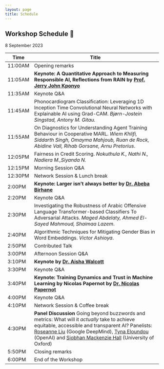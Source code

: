 ```yaml
---
layout: page
title: Schedule
---
```


## Workshop Schedule 📯

8 September 2023

| Time | Title             |
|------|-------------------|
|11:00AM| Opening remarks                                |
|11:05AM| **Keynote: A Quantitative Approach to Measuring Responsible AI, Reflections from RAIN by [Prof. Jerry John Kponyo](https://trustaideepindaba.github.io/2023/07/20/keynote/)**                                |
|11:35AM| Keynote Q&A                                       |
|11:45AM| Phonocardiogram Classification: Leveraging 1D Inception Time Convolutional Neural Networks with Explainable AI using Grad-CAM. *Bjørn-Jostein Singstad, Antony M. Gitau.*                                 |
|11:55AM| On Diagnostics for Understanding Agent Training Behaviour in Cooperative MARL. *Wiem Khlifi, Siddarth Singh, Omayma Mahjoub, Ruan de Rock, Abidine Vall, Rihab Gorsane, Arnu Pretorius*.                                 |
|12:05PM| Fairness in Credit Scoring. *Nokuthula K., Nathi N., Nadiera M.,Siyanda N.*                                 |
|12:15PM| Morning Session Q&A                        |
|12:30PM| Network Session & Lunch break      |
|2:00PM| **Keynote: Larger isn’t always better by [Dr. Abeba Birhane](https://trustaideepindaba.github.io/2023/07/15/keynote/)**                                |
|2:20PM| Keynote Q&A                                       |
|2:30PM| Investigating the Robustness of Arabic Offensive Language Transformer-based Classifiers To Adversarial Attacks. *Maged Abdelaty, Ahmed El-Sayed Mahmoud, Shaimaa Lazem*.                                 |
|2:40PM| Algorithmic Techniques for Mitigating Gender Bias in Word Embeddings. *Victor Ashioya*.                                  |
|2:50PM| Contributed Talk                                 |
|3:00PM| Afternoon Session  Q&A                      |
|3:10PM| **Keynote by [Dr. Aisha Walcott](https://trustaideepindaba.github.io/2023/06/15/keynote/)**                                |
|3:30PM| Keynote Q&A                                       |
|3:40PM| **Keynote: Training Dynamics and Trust in Machine Learning by Nicolas Papernot by [Dr. Nicolas Papernot](https://trustaideepindaba.github.io/2023/06/16/keynote/)**                                |
|4:00PM| Keynote Q&A                                       |
|4:10PM| Network Session & Coffee break      |
|4:30PM| **Panel Discussion** Going beyond buzzwords and metrics: What will it *actually* take to achieve equitable, accessible and transparent AI? Panelists: [Roseanne Liu](https://rosanneliu.com/) (Google DeepMind), [Tyna Eloundou](https://eloundou.net/) (OpenAI) and [Siobhan Mackenzie Hall](https://www.nds.ox.ac.uk/team/siobhan-hall) (University of Oxford)   |
|5:50PM| Closing remarks                                  |
|6:00PM| End of the Workshop                          |
